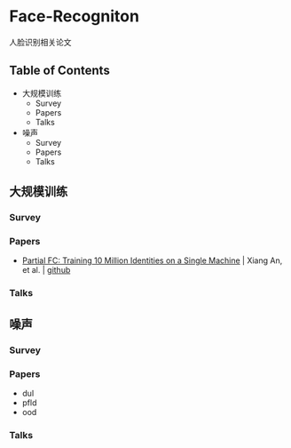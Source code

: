 # Face-Recogniton
人脸识别相关论文

## Table of Contents
* 大规模训练
  * Survey
  * Papers
  * Talks
* 噪声
  * Survey
  * Papers
  * Talks

## 大规模训练
### Survey
### Papers
* [Partial FC: Training 10 Million Identities on a Single Machine](https://arxiv.org/abs/2010.05222) | Xiang An, et al. | [github](https://github.com/deepinsight/insightface)
### Talks


## 噪声
### Survey
### Papers
* dul
* pfld
* ood
### Talks

